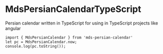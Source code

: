 # MdsPersianCalendarTypeScript
Persian calendar written in TypeScript for using in TypeScript projects like angular

```
import { MdsPersianCalendar } from 'mds-persian-calendar'
let pc = MdsPersianCalendar.now;
console.log(pc.toString());
```
